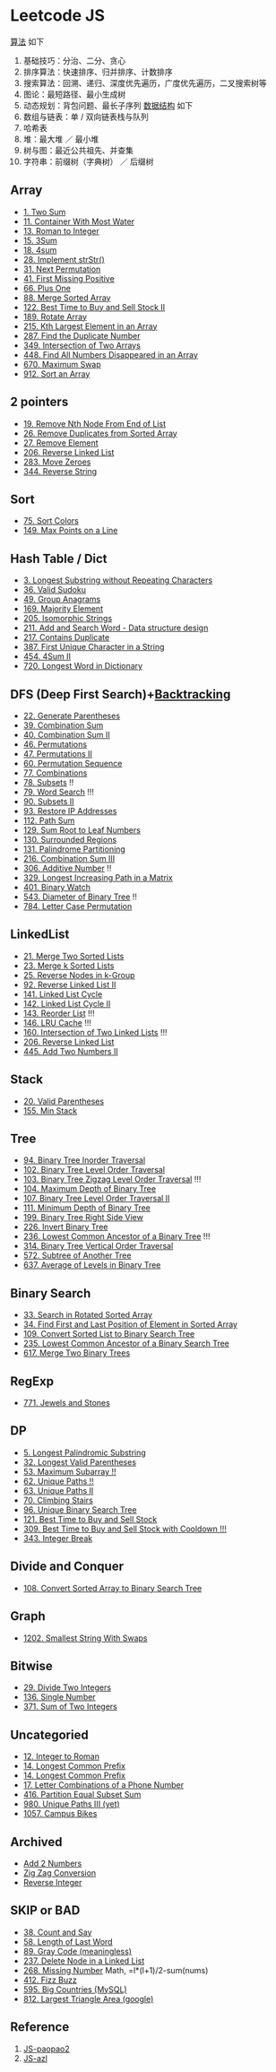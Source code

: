 # Leetcode JS

[算法](algorithms/index.md) 如下
1. 基础技巧：分治、二分、贪心
2. 排序算法：快速排序、归并排序、计数排序
3. 搜索算法：回溯、递归、深度优先遍历，广度优先遍历，二叉搜索树等
4. 图论：最短路径、最小生成树
5. 动态规划：背包问题、最长子序列
[数据结构](data-structure.zh.md) 如下
1. 数组与链表：单 / 双向链表栈与队列
1. 哈希表
1. 堆：最大堆 ／ 最小堆
1. 树与图：最近公共祖先、并查集
1. 字符串：前缀树（字典树） ／ 后缀树

## Array
- [1. Two Sum](1-two-sum.md)
- [11. Container With Most Water](11-container-with-most-water.md)
- [13. Roman to Integer](13-roman-to-integer.md)
- [15. 3Sum](15-3sum.md)
- [18. 4sum](18-4sum.md)
- [28. Implement strStr()](28-implement-strstr.md)
- [31. Next Permutation](31-next-permutation.md)
- [41. First Missing Positive](41-first-missing-positive.md)
- [66. Plus One](66-plus-one.md)
- [88. Merge Sorted Array](88-merge-sorted-array.md)
- [122. Best Time to Buy and Sell Stock II](122-best-time-to-buy-and-sell-stock-ii.md)
- [189. Rotate Array](189-rotate-array.md)
- [215. Kth Largest Element in an Array](215-kth-largest-element-in-an-array.md)
- [287. Find the Duplicate Number](287-find-the-duplicate-number.md)
- [349. Intersection of Two Arrays](349-intersection-of-two-arrays.md)
- [448. Find All Numbers Disappeared in an Array](448-find-all-numbers-disappeared-in-an-array.md)
- [670. Maximum Swap](670-maximum-swap.md)
- [912. Sort an Array](912-sort-an-array.md)

## 2 pointers
- [19. Remove Nth Node From End of List](19-remove-nth-node-from-end-of-list.md)
- [26. Remove Duplicates from Sorted Array](26-remove-duplicates-from-sorted-array.md)
- [27. Remove Element](27-remove-element.md)
- [206. Reverse Linked List](206-reverse-linked-list.md)
- [283. Move Zeroes](283-move-zeroes.md)
- [344. Reverse String](344-reverse-string.md)

## Sort
- [75. Sort Colors](75-sort-colors.md)
- [149. Max Points on a Line](149-max-points-on-a-line.md)

## Hash Table / Dict
- [3. Longest Substring without Repeating Characters](3-longest-substring-without-repeating-characters.md)
- [36. Valid Sudoku](36-valid-sudoku.md)
- [49. Group Anagrams](49-group-anagrams.md)
- [169. Majority Element](169-majority-element.md)
- [205. Isomorphic Strings](205-isomorphic-strings.md)
- [211. Add and Search Word - Data structure design](211-add-and-search-word.md)
- [217. Contains Duplicate](217-contains-duplicate.md)
- [387. First Unique Character in a String](387-first-unique-char-in-string.md)
- [454. 4Sum II](454-4sum-ii.md)
- [720. Longest Word in Dictionary](720-longest-word-in-dict.md)

## DFS (Deep First Search)+[Backtracking](algorithms/backtracking.md)
- [22. Generate Parentheses](22-generate-parentheses.md)
- [39. Combination Sum](39-combination-sum.md)
- [40. Combination Sum II](40-combination-sum-ii.md)
- [46. Permutations](46-permutations.md)
- [47. Permutations II](47-permutations-ii.md)
- [60. Permutation Sequence](60-permutation-sequence.md)
- [77. Combinations](771-jewel-and-stones.md)
- [78. Subsets](78-subsets.md) !!
- [79. Word Search](79-word-search.md) !!!
- [90. Subsets II](90-subsets-ii.md)
- [93. Restore IP Addresses](93-restore-ip-address.md)
- [112. Path Sum](112-path-sum.md)
- [129. Sum Root to Leaf Numbers](129-sum-root-to-leaf-numbers.md)
- [130. Surrounded Regions](130-surrounded-regions.md)
- [131. Palindrome Partitioning](131-palindrome-partitioning.md)
- [216. Combination Sum III](216-combination-sum-iii.md)
- [306. Additive Number](306-additive-number.md) !!
- [329. Longest Increasing Path in a Matrix](329-longest-increasing-path-in-a-matrix.md)
- [401. Binary Watch](401-binary-watch.md)
- [543. Diameter of Binary Tree](543-diameter-of-binary-tree.md) !!
- [784. Letter Case Permutation](784-letter-case-permuatation.md)

## LinkedList
- [21. Merge Two Sorted Lists](21-merge-two-sorted-lists.md)
- [23. Merge k Sorted Lists](23-merge-k-sorted-lists.md)
- [25. Reverse Nodes in k-Group](25-reverse-nodes-in-k-group.md)
- [92. Reverse Linked List II](92-reverse-linked-list-ii.md)
- [141. Linked List Cycle](141-linked-list-cycle.md)
- [142. Linked List Cycle II](142-linked-list-cycle-ii.md)
- [143. Reorder List](143-reorder-list.md) !!!
- [146. LRU Cache](146-lru-cache.md) !!!
- [160. Intersection of Two Linked Lists](160-intersection-of-two-linked-lists.md) !!!
- [206. Reverse Linked List](206-reverse-linked-list.md)
- [445. Add Two Numbers II](445-add-two-numbers-ii.md)

## Stack
- [20. Valid Parentheses](20-valid-parentheses.md)
- [155. Min Stack](155-min-stack.md)

## Tree
- [94. Binary Tree Inorder Traversal](94-binary-tree-inorder-traversal.md)
- [102. Binary Tree Level Order Traversal](102-binary-tree-level-order-traversal.md)
- [103. Binary Tree Zigzag Level Order Traversal](103-binary-tree-zigzag-level-order-traversal.md) !!!
- [104. Maximum Depth of Binary Tree](104-maximum-depth-of-binary-tree.md)
- [107. Binary Tree Level Order Traversal II](107-binary-tree-level-order-traversal-ii.md)
- [111. Minimum Depth of Binary Tree](111-minimum-depth-of-binary-tree.md)
- [199. Binary Tree Right Side View](199-binary-tree-right-side-view.md)
- [226. Invert Binary Tree](226-invert-binary-tree.md)
- [236. Lowest Common Ancestor of a Binary Tree](236-lowest-common-ancestor-of-a-binary-tree.md) !!!
- [314. Binary Tree Vertical Order Traversal](314-binary-tree-vertical-order-traversal.md)
- [572. Subtree of Another Tree](572-substree-of-another-tree.md)
- [637. Average of Levels in Binary Tree](637-average-of-levels-in-binary-tree.md)

## Binary Search
- [33. Search in Rotated Sorted Array](33-search-in-rotated-sorted-arry.md)
- [34. Find First and Last Position of Element in Sorted Array](34-find-first-and-last-position-of-element-in-sorted-array.md)
- [109. Convert Sorted List to Binary Search Tree](109-convert-sorted-list-to-bst.md)
- [235. Lowest Common Ancestor of a Binary Search Tree](235-lowest-common-ancestor-of-a-binary-search-tree.md)
- [617. Merge Two Binary Trees](617-merge-two-binary-trees.md)

## RegExp
- [771. Jewels and Stones](771-jewel-and-stones.md)

## DP
- [5. Longest Palindromic Substring](5-longest-palindromic-substring.md)
- [32. Longest Valid Parentheses](32-longest-valid-parentheses.md)
- [53. Maximum Subarray !!](53-maximum-subarray.md)
- [62. Unique Paths !!](62-unique-paths.md)
- [63. Unique Paths II](63-unique-paths-ii.md)
- [70. Climbing Stairs](70-climbing-stairs.md)
- [96. Unique Binary Search Tree](96-unique-bst.md)
- [121. Best Time to Buy and Sell Stock](121-best-time-to-buy-and-sell-stock.md)
- [309. Best Time to Buy and Sell Stock with Cooldown !!!](309-best-time-to-buy-and-sell-stock-with-cooldown.md)
- [343. Integer Break](343-integer-break.md)

## Divide and Conquer
- [108. Convert Sorted Array to Binary Search Tree](108-convert-sorted-array-to-binary-search-tree.md)

## Graph
- [1202. Smallest String With Swaps](1202-smallest-string-with-swaps.md)

## Bitwise
- [29. Divide Two Integers](29-divide-two-integers.md)
- [136. Single Number](136-single-number.md)
- [371. Sum of Two Integers](371-sum-of-two-integers.md)

## Uncategoried
- [12. Integer to Roman](12-integer-to-roman.md)
- [14. Longest Common Prefix](14-longest-common-prefix.md)
- [14. Longest Common Prefix](14-longest-common-prefix.md)
- [17. Letter Combinations of a Phone Number](17-letter-combinations-of-a-phone-number.md)
- [416. Partition Equal Subset Sum](419-partition-equal-subset-sum.md)
- [980. Unique Paths III (yet)](980-unique-paths-iii.md)
- [1057. Campus Bikes](1057-campus-bikes.md)

## Archived
- [Add 2 Numbers](add2numbers.md)
- [Zig Zag Conversion](algozigzagconversion.md)
- [Reverse Integer](reverseinteger.md)

## SKIP or BAD
- [38. Count and Say](38-count-and-say.md)
- [58. Length of Last Word](58-length-of-last-word.md)
- [89. Gray Code (meaningless)](https://leetcode.com/problems/gray-code)
- [237. Delete Node in a Linked List](https://leetcode.com/problems/delete-node-in-a-linked-list/)
- [268. Missing Number](https://leetcode.com/problems/missing-number/) Math, =l*(l+1)/2-sum(nums)
- [412. Fizz Buzz](https://leetcode.com/problems/fizz-buzz/)
- [595. Big Countries (MySQL)](https://leetcode.com/problems/big-countries)
- [812. Largest Triangle Area (google)](812-largest-triangle-area.md)

## Reference
1. [JS-paopao2](https://github.com/paopao2/leetcode-js)
2. [JS-azl](https://github.com/azl397985856/leetcode)
